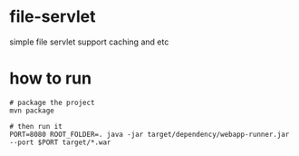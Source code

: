 # file-servlet

simple file servlet support caching and etc

# how to run

```shell
# package the project
mvn package
```

```shell
# then run it
PORT=8080 ROOT_FOLDER=. java -jar target/dependency/webapp-runner.jar --port $PORT target/*.war
```
